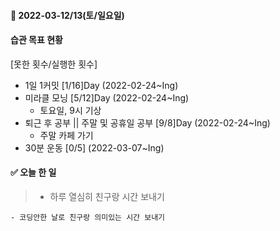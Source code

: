 #### 📆 2022-03-12/13(토/일요일)

#### 습관 목표 현황

[못한 횟수/실행한 횟수]

- 1일 1커밋 [1/16]Day (2022-02-24~Ing)
- 미라클 모닝 [5/12]Day (2022-02-24~Ing)
  - 토요일, 9시 기상
- 퇴근 후 공부 || 주말 및 공휴일 공부 [9/8]Day (2022-02-24~Ing)
  - 주말 카페 가기
- 30분 운동 [0/5] (2022-03-07~Ing)

#### ✅ 오늘 한 일

> - 하루 열심히 친구랑 시간 보내기

    - 코딩안한 날로 친구랑 의미있는 시간 보내기
